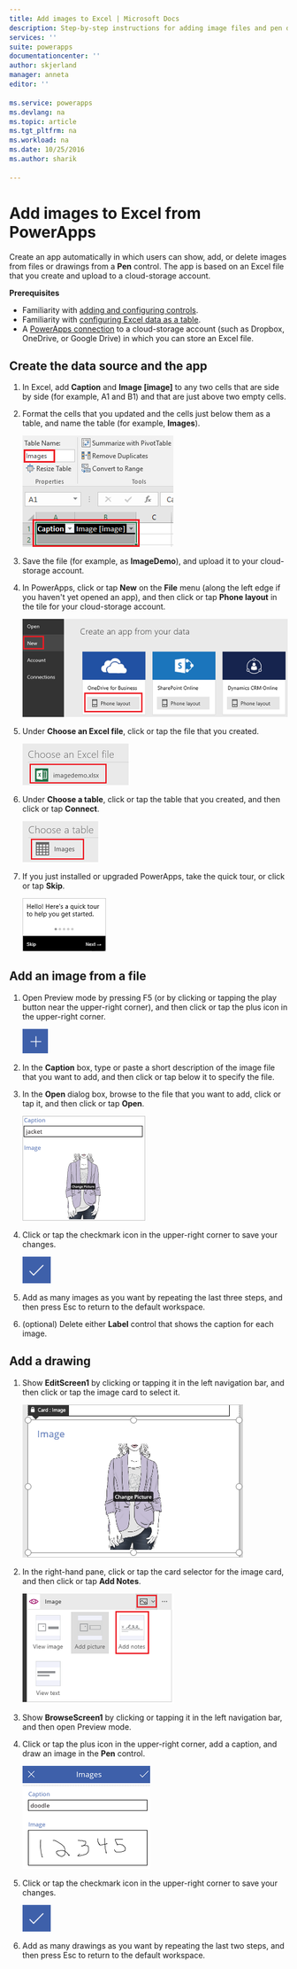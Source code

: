 ```yaml
---
title: Add images to Excel | Microsoft Docs
description: Step-by-step instructions for adding image files and pen drawings to Excel in a cloud-storage account
services: ''
suite: powerapps
documentationcenter: ''
author: skjerland
manager: anneta
editor: ''

ms.service: powerapps
ms.devlang: na
ms.topic: article
ms.tgt_pltfrm: na
ms.workload: na
ms.date: 10/25/2016
ms.author: sharik

---
```

# Add images to Excel from PowerApps
Create an app automatically in which users can show, add, or delete images from files or drawings from a **Pen** control. The app is based on an Excel file that you create and upload to a cloud-storage account.

**Prerequisites**

* Familiarity with [adding and configuring controls](add-configure-controls.md).
* Familiarity with [configuring Excel data as a table](https://support.office.com/en-us/article/Format-an-Excel-table-6789619F-C889-495C-99C2-2F971C0E2370?ui=en-US&rs=en-US&ad=US).
* A [PowerApps connection](add-data-connection.md) to a cloud-storage account (such as Dropbox, OneDrive, or Google Drive) in which you can store an Excel file.

## Create the data source and the app
1. In Excel, add **Caption** and **Image [image]** to any two cells that are side by side (for example, A1 and B1) and that are just above two empty cells.
2. Format the cells that you updated and the cells just below them as a table, and name the table (for example, **Images**).
   
    ![Create a table](./media/add-images-to-excel/create-table.png)
3. Save the file (for example, as **ImageDemo**), and upload it to your cloud-storage account.
4. In PowerApps, click or tap **New** on the **File** menu (along the left edge if you haven't yet opened an app), and then click or tap **Phone layout** in the tile for your cloud-storage account.
   
    ![Select your cloud-storage account](./media/add-images-to-excel/select-account.png)
5. Under **Choose an Excel file**, click or tap the file that you created.
   
    ![Select your workbook](./media/add-images-to-excel/select-workbook.png)
6. Under **Choose a table**, click or tap the table that you created, and then click or tap **Connect**.
   
    ![Select your table](./media/add-images-to-excel/select-table.png)
7. If you just installed or upgraded PowerApps, take the quick tour, or click or tap **Skip**.
   
    ![First screen of quick tour](./media/add-images-to-excel/quick-tour.png)

## Add an image from a file
1. Open Preview mode by pressing F5 (or by clicking or tapping the play button near the upper-right corner), and then click or tap the plus icon in the upper-right corner.
   
    ![Plus icon](./media/add-images-to-excel/plus-icon.png)
2. In the **Caption** box, type or paste a short description of the image file that you want to add, and then click or tap below it to specify the file.
3. In the **Open** dialog box, browse to the file that you want to add, click or tap it, and then click or tap **Open**.
   
    ![Add a caption and an image](./media/add-images-to-excel/add-image.png)
4. Click or tap the checkmark icon in the upper-right corner to save your changes.
   
    ![Save changes](./media/add-images-to-excel/checkmark-icon.png)
5. Add as many images as you want by repeating the last three steps, and then press Esc to return to the default workspace.
6. (optional) Delete either **Label** control that shows the caption for each image.

## Add a drawing
1. Show **EditScreen1** by clicking or tapping it in the left navigation bar, and then click or tap the image card to select it.
   
    ![Select image card](./media/add-images-to-excel/select-card.png)
2. In the right-hand pane, click or tap the card selector for the image card, and then click or tap **Add Notes**.
   
    ![Add notes](./media/add-images-to-excel/add-notes.png)
3. Show **BrowseScreen1** by clicking or tapping it in the left navigation bar, and then open Preview mode.
4. Click or tap the plus icon in the upper-right corner, add a caption, and draw an image in the **Pen** control.
   
    ![Draw a picture](./media/add-images-to-excel/draw-picture.png)
5. Click or tap the checkmark icon in the upper-right corner to save your changes.
   
    ![Save changes](./media/add-images-to-excel/checkmark-icon.png)
6. Add as many drawings as you want by repeating the last two steps, and then press Esc to return to the default workspace.

